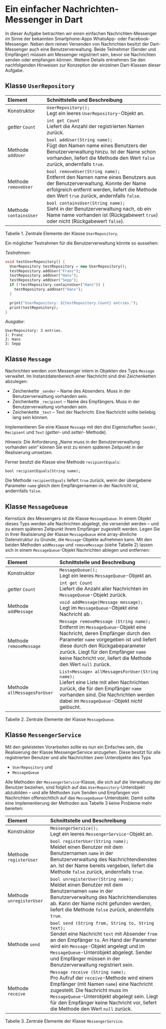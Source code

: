 # Ein einfacher Nachrichten-Messenger in Dart

In dieser Aufgabe betrachten wir einen einfachen Nachrichten-Messenger im Sinne der bekannten Smartphone-Apps WhatsApp- oder Facebook-Messenger. Neben dem reinen Versenden von Nachrichten besitzt der Dart-Messenger auch eine Benutzerverwaltung. Beide Teilnehmer (Sender und Empfänger) müssen am Messenger registriert sein, bevor sie Nachrichten senden oder empfangen können.
Weitere Details entnehmen Sie den nachfolgenden Hinweisen zur Konzeption der einzelnen Dart-Klassen dieser Aufgabe.

## Klasse ``UserRepository``

| Element | Schnittstelle und Beschreibung |
|:-|:-|
| Konstruktor | ``UserRepository();``<br/> Legt ein leeres ``UserRepository``-Objekt an.|
| *getter* ``Count`` | ``int get Count`` <br/> Liefert die Anzahl der registrierten Namen zurück.|
| Methode ``addUser`` | ``bool addUser(String name);`` <br/> Fügt den Namen name eines Benutzers der Benutzerverwaltung hinzu. Ist der Name schon vorhanden, liefert die Methode den Wert ``false`` zurück, andernfalls ``true``.|
| Methode ``removeUser`` | ``bool removeUser(String name);`` <br/> Entfernt den Namen name eines Benutzers aus der Benutzerverwaltung. Konnte der Name erfolgreich entfernt werden, liefert die Methode den Wert ``true`` zurück, andernfalls ``false``.|
| Methode ``containsUser`` | ``bool containsUser(String name);`` <br/> Sieht in der Benutzerverwaltung nach, ob ein Name name vorhanden ist (Rückgabewert ``true``) oder nicht (Rückgabewert ``false``).|

Tabelle 1. Zentrale Elemente der Klasse ``UserRepository``.

Ein möglicher Testrahmen für die Benutzerverwaltung könnte so aussehen:

*Testrahmen*:

```dart
void testUserRepository() {
  UserRepository testRepository = new UserRepository();
  testRepository.addUser("Franz");
  testRepository.addUser("Hans");
  testRepository.addUser("Sepp");
  if (!testRepository.containsUser("Hans")) {
    testRepository.addUser("Hans");
  }

  print("UserRepository: ${testRepository.Count} entries.");
  print(testRepository);
}
```

*Ausgabe*:

```
UserRepository: 3 entries.
1: Franz
2: Hans
3: Sepp
```

## Klasse ``Message``

Nachrichten werden vom Messenger intern in Objekten des Typs ``Message`` verwaltet. Im Instanzdatenbereich
einer Nachricht sind drei Zeichenketten abzulegen:

*  Zeichenkette ``_sender`` – Name des Absenders. Muss in der Benutzerverwaltung vorhanden sein.
*  Zeichenkette ``_recipient`` – Name des Empfängers. Muss in der Benutzerverwaltung vorhanden sein.
*  Zeichenkette ``_text`` – Text der Nachricht. Eine Nachricht sollte beliebig lang sein können.

Implementieren Sie eine Klasse ``Message`` mit den drei Eigenschaften ``Sender``, ``Recipient`` und ``Text`` (*getter*- und *setter*- Methode).

*Hinweis*: Die Anforderung „Name muss in der Benutzerverwaltung vorhanden sein“ können Sie erst zu einem späteren Zeitpunkt in der Realisierung umsetzen.

Ferner besitzt die Klasse eine Methode ``recipientEquals``:

```
bool recipientEquals(String name);
```

Die Methode ``recipientEquals`` liefert ``true`` zurück, wenn der übergebene Parameter ``name`` gleich dem Empfängernamen in der Nachricht ist, andernfalls ``false``.

## Klasse ``MessageQueue``

Kernstück des Messengers ist die Klasse ``MessageQueue``. In einem Objekt dieses Typs werden alle Nachrichten abgelegt, die versendet werden – und zu einem späteren Zeitpunkt ihrem Empfänger zugestellt werden. Legen Sie in Ihrer Realisierung der Klasse ``MessageQueue`` eine array-ähnliche Datenstruktur zu Grunde, die ``Message``-Objekte aufnehmen kann. Mit den beiden Methoden ``addMessage`` und ``removeMessage`` (siehe Tabelle 2) lassen sich in einem ``MessageQueue``-Objekt Nachrichten ablegen und entfernen:

| Element | Schnittstelle und Beschreibung |
|:-|:-|
| Konstruktor | ``MessageQueue();``<br/> Legt ein leeres ``MessageQueue``-Objekt an.|
| *getter* ``Count`` | ``int get Count`` <br/> Liefert die Anzahl aller Nachrichten im ``MessageQueue``-Objekt zurück.|
| Methode ``addMessage`` | ``void addMessage(Message message);`` <br/> Legt im ``MessageQueue``-Objekt eine Nachricht ab.|
| Methode ``removeMessage`` | ``Message removeMessage (String name);`` <br/> Entfernt im ``MessageQueue``-Objekt eine Nachricht, deren Empfänger durch den Parameter ``name`` vorgegeben ist und liefert diese durch den Rückgabeparameter zurück. Liegt für den Empfänger ``name`` keine Nachricht vor, liefert die Methode den Wert ``null`` zurück.|
| Methode ``allMessagesForUser`` | ``List<Message> allMessagesForUser(String name);`` <br/> Liefert eine Liste mit allen Nachrichten zurück, die für den Empfänger ``name`` vorhanden sind. Die Nachrichten werden dabei im ``MessageQueue``-Objekt *nicht* gelöscht.|

Tabelle 2. Zentrale Elemente der Klasse ``MessageQueue``.

## Klasse ``MessengerService``

Mit den geleisteten Vorarbeiten sollte es nun ein Einfaches sein, die Realisierung der Klasse MessengerService
anzugehen. Diese besitzt für alle registrierten Benutzer und alle Nachrichten zwei Unterobjekte des Typs

*  ``UserRepository`` und
*  ``MessageQueue``

Alle Methoden der ``MessengerService``-Klasse, die sich auf die Verwaltung der Benutzer beziehen, sind folglich auf das ``UserRepository``-Unterobjekt abzubilden – und alle Methoden zum Senden und Empfangen von Nachrichten offensichtlich auf das ``MessageQueue``-Unterobjekt. Damit sollte eine Implementierung der Methoden aus Tabelle 3 keine Probleme mehr bereiten:

| Element | Schnittstelle und Beschreibung |
|:-|:-|
| Konstruktor | ``MessengerService();``<br/> Legt ein leeres ``MessengerService``-Objekt an.|
| Methode ``registerUser`` | ``bool registerUser(String name);`` <br/> Meldet einen Benutzer mit dem Benutzernamen ``name`` in der Benutzerverwaltung des Nachrichtendienstes an. Ist der Name bereits vergeben, liefert die Methode ``false`` zurück, andernfalls ``true``.|
| Methode ``unregisterUser`` | ``bool unregisterUser(String name);`` <br/> Meldet einen Benutzer mit dem Benutzernamen ``name`` in der Benutzerverwaltung des Nachrichtendienstes ab. Kann der Name nicht gefunden werden, liefert die Methode ``false`` zurück, andernfalls ``true``.|
| Methode ``send`` | ``bool send (String from, String to, String text);`` <br/> Sendet eine Nachricht ``text`` mit Absender ``from`` an den Empfänger ``to``. An Hand der Parameter wird ein ``Message``-Objekt angelegt und im ``MessageQueue``-Unterobjekt abgelegt. Sender und Empfänger müssen in der Benutzerverwaltung registriert sein.|
| Methode ``receive`` | ``Message receive (String name);`` <br/> Pro Aufruf der ``receive``-Methode wird einem Empfänger (mit Namen ``name``) eine Nachricht zugestellt. Die Nachricht muss im ``MessageQueue``-Unterobjekt abgelegt sein. Liegt für den Empfänger keine Nachricht vor, liefert die Methode den Wert ``null`` zurück.|

Tabelle 3. Zentrale Elemente der Klasse ``MessengerService``.

